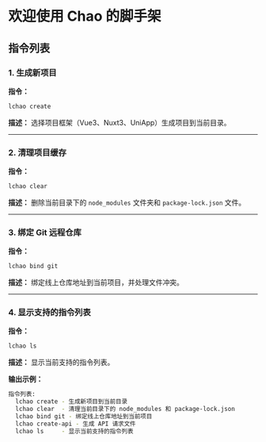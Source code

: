 # 欢迎使用 Chao 的脚手架

## 指令列表

### 1. 生成新项目

**指令：**

```sh
lchao create
```

**描述：** 选择项目框架（Vue3、Nuxt3、UniApp）生成项目到当前目录。



------

### 2. 清理项目缓存

**指令：**

```sh
lchao clear
```

**描述：** 删除当前目录下的 `node_modules` 文件夹和 `package-lock.json` 文件。



------

### 3. 绑定 Git 远程仓库

**指令：**

```sh
lchao bind git
```

**描述：** 绑定线上仓库地址到当前项目，并处理文件冲突。





------

### 4. 显示支持的指令列表

**指令：**

```sh
lchao ls
```

**描述：** 显示当前支持的指令列表。

**输出示例：**

```sh
指令列表:
  lchao create - 生成新项目到当前目录
  lchao clear  - 清理当前目录下的 node_modules 和 package-lock.json
  lchao bind git - 绑定线上仓库地址到当前项目
  lchao create-api - 生成 API 请求文件
  lchao ls     - 显示当前支持的指令列表
```
